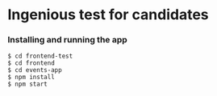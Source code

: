 # Ingenious test for candidates

### Installing and running the app

```
$ cd frontend-test
$ cd frontend
$ cd events-app
$ npm install
$ npm start
```